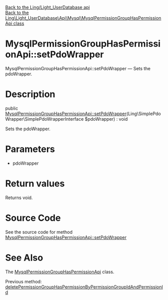 [Back to the Ling/Light_UserDatabase api](https://github.com/lingtalfi/Light_UserDatabase/blob/master/doc/api/Ling/Light_UserDatabase.md)<br>
[Back to the Ling\Light_UserDatabase\Api\Mysql\MysqlPermissionGroupHasPermissionApi class](https://github.com/lingtalfi/Light_UserDatabase/blob/master/doc/api/Ling/Light_UserDatabase/Api/Mysql/MysqlPermissionGroupHasPermissionApi.md)


MysqlPermissionGroupHasPermissionApi::setPdoWrapper
================



MysqlPermissionGroupHasPermissionApi::setPdoWrapper — Sets the pdoWrapper.




Description
================


public [MysqlPermissionGroupHasPermissionApi::setPdoWrapper](https://github.com/lingtalfi/Light_UserDatabase/blob/master/doc/api/Ling/Light_UserDatabase/Api/Mysql/MysqlPermissionGroupHasPermissionApi/setPdoWrapper.md)(Ling\SimplePdoWrapper\SimplePdoWrapperInterface $pdoWrapper) : void




Sets the pdoWrapper.




Parameters
================


- pdoWrapper

    


Return values
================

Returns void.








Source Code
===========
See the source code for method [MysqlPermissionGroupHasPermissionApi::setPdoWrapper](https://github.com/lingtalfi/Light_UserDatabase/blob/master/Api/Mysql/MysqlPermissionGroupHasPermissionApi.php#L118-L121)


See Also
================

The [MysqlPermissionGroupHasPermissionApi](https://github.com/lingtalfi/Light_UserDatabase/blob/master/doc/api/Ling/Light_UserDatabase/Api/Mysql/MysqlPermissionGroupHasPermissionApi.md) class.

Previous method: [deletePermissionGroupHasPermissionByPermissionGroupIdAndPermissionId](https://github.com/lingtalfi/Light_UserDatabase/blob/master/doc/api/Ling/Light_UserDatabase/Api/Mysql/MysqlPermissionGroupHasPermissionApi/deletePermissionGroupHasPermissionByPermissionGroupIdAndPermissionId.md)<br>

